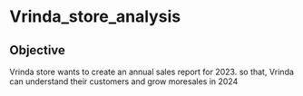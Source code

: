 # Vrinda_store_analysis

## Objective

Vrinda store wants to create an annual sales report for 2023. so that, Vrinda can understand their customers and grow
moresales in 2024
